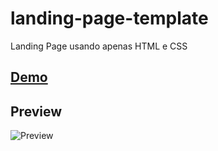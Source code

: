 # landing-page-template
Landing Page usando apenas HTML e CSS 

## [Demo](https://dev-paixao.github.io/prime-landingpage-template/)

## Preview
![Preview](./img/preview.gif)
